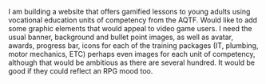 I am building a website that offers gamified lessons to young adults using vocational education units of competency from the AQTF. Would like to add some graphic elements that would appeal to video game users.  I need the usual banner, background and bullet point images, as well as avatar, awards, progress bar, icons for each of the training packages (IT, plumbing, motor mechanics, ETC) perhaps even images for each unit of competency, although that would be ambitious as there are several hundred. It would be good if they could reflect an RPG mood too. 
